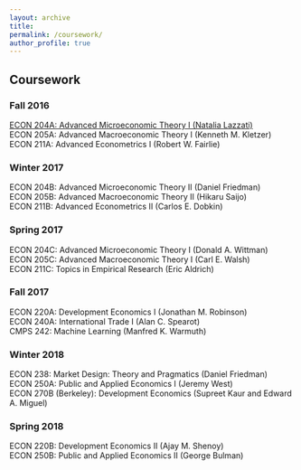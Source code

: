```yaml
---
layout: archive
title: 
permalink: /coursework/
author_profile: true
---
```


Coursework
----------

### Fall 2016
[ECON 204A: Advanced Microeconomic Theory I (Natalia Lazzati)](/coursework/econ204a/)<br/>
ECON 205A: Advanced Macroeconomic Theory I (Kenneth M. Kletzer) <br/>
ECON 211A: Advanced Econometrics I (Robert W. Fairlie) <br/>

### Winter 2017
ECON 204B: Advanced Microeconomic Theory II (Daniel Friedman) <br/>
ECON 205B: Advanced Macroeconomic Theory II (Hikaru Saijo) <br/>
ECON 211B: Advanced Econometrics II (Carlos E. Dobkin) <br/>

### Spring 2017
ECON 204C: Advanced Microeconomic Theory I (Donald A. Wittman) <br/>
ECON 205C: Advanced Macroeconomic Theory I (Carl E. Walsh) <br/>
ECON 211C: Topics in Empirical Research (Eric Aldrich) <br/>

### Fall 2017
ECON 220A: Development Economics I (Jonathan M. Robinson) <br/>
ECON 240A: International Trade I (Alan C. Spearot) <br/>
CMPS 242: Machine Learning (Manfred K. Warmuth) <br/>

### Winter 2018
ECON 238: Market Design: Theory and Pragmatics (Daniel Friedman) <br/>
ECON 250A: Public and Applied Economics I (Jeremy West) <br/>
ECON 270B (Berkeley): Development Economics (Supreet Kaur and Edward A. Miguel) <br/>

### Spring 2018
ECON 220B: Development Economics II (Ajay M. Shenoy) <br/>
ECON 250B: Public and Applied Economics II (George Bulman) <br/>

